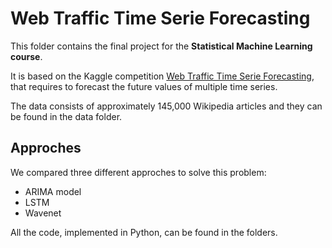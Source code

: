 # Web Traffic Time Serie Forecasting
This folder contains the final project for the **Statistical Machine Learning course**. 

It is based on the Kaggle competition [Web Traffic Time Serie Forecasting](https://www.kaggle.com/c/web-traffic-time-series-forecasting), that requires to forecast the future values of multiple time series. 

The data consists of approximately 145,000 Wikipedia articles and they can be found in the data folder. 

## Approches 
We compared three different approches to solve this problem: 
* ARIMA model
* LSTM
* Wavenet 

All the code, implemented in Python, can be found in the folders. 
